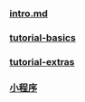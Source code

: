 ### [intro.md](intro.md)

### [tutorial-basics](tutorial-basics)

### [tutorial-extras](tutorial-extras)

### [小程序](小程序)